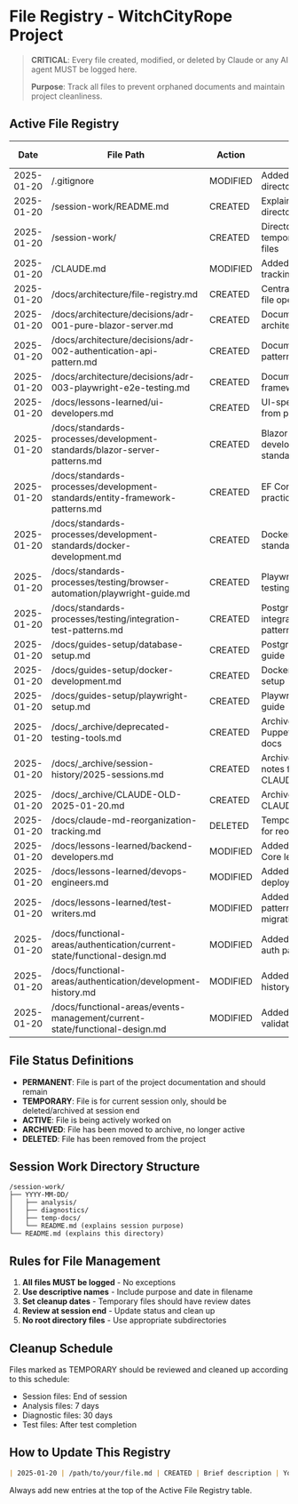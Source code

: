 # File Registry - WitchCityRope Project

> **CRITICAL**: Every file created, modified, or deleted by Claude or any AI agent MUST be logged here.
> 
> **Purpose**: Track all files to prevent orphaned documents and maintain project cleanliness.

## Active File Registry

| Date | File Path | Action | Purpose | Session/Task | Status | Cleanup Date |
|------|-----------|--------|---------|--------------|--------|--------------|
| 2025-01-20 | /.gitignore | MODIFIED | Added session-work directory exclusion | File lifecycle management | PERMANENT | N/A |
| 2025-01-20 | /session-work/README.md | CREATED | Explain session work directory purpose | File lifecycle management | PERMANENT | N/A |
| 2025-01-20 | /session-work/ | CREATED | Directory for temporary session files | File lifecycle management | PERMANENT | N/A |
| 2025-01-20 | /CLAUDE.md | MODIFIED | Added mandatory file tracking section | File lifecycle management | PERMANENT | N/A |
| 2025-01-20 | /docs/architecture/file-registry.md | CREATED | Central tracking of all file operations | File lifecycle management | PERMANENT | N/A |
| 2025-01-20 | /docs/architecture/decisions/adr-001-pure-blazor-server.md | CREATED | Document architecture decision | CLAUDE.md reorganization | PERMANENT | N/A |
| 2025-01-20 | /docs/architecture/decisions/adr-002-authentication-api-pattern.md | CREATED | Document auth pattern decision | CLAUDE.md reorganization | PERMANENT | N/A |
| 2025-01-20 | /docs/architecture/decisions/adr-003-playwright-e2e-testing.md | CREATED | Document testing framework decision | CLAUDE.md reorganization | PERMANENT | N/A |
| 2025-01-20 | /docs/lessons-learned/ui-developers.md | CREATED | UI-specific lessons from project | CLAUDE.md reorganization | PERMANENT | N/A |
| 2025-01-20 | /docs/standards-processes/development-standards/blazor-server-patterns.md | CREATED | Blazor Server development standards | CLAUDE.md reorganization | PERMANENT | N/A |
| 2025-01-20 | /docs/standards-processes/development-standards/entity-framework-patterns.md | CREATED | EF Core patterns and practices | CLAUDE.md reorganization | PERMANENT | N/A |
| 2025-01-20 | /docs/standards-processes/development-standards/docker-development.md | CREATED | Docker development standards | CLAUDE.md reorganization | PERMANENT | N/A |
| 2025-01-20 | /docs/standards-processes/testing/browser-automation/playwright-guide.md | CREATED | Playwright E2E testing guide | CLAUDE.md reorganization | PERMANENT | N/A |
| 2025-01-20 | /docs/standards-processes/testing/integration-test-patterns.md | CREATED | PostgreSQL integration test patterns | CLAUDE.md reorganization | PERMANENT | N/A |
| 2025-01-20 | /docs/guides-setup/database-setup.md | CREATED | PostgreSQL setup guide | CLAUDE.md reorganization | PERMANENT | N/A |
| 2025-01-20 | /docs/guides-setup/docker-development.md | CREATED | Docker development setup | CLAUDE.md reorganization | PERMANENT | N/A |
| 2025-01-20 | /docs/guides-setup/playwright-setup.md | CREATED | Playwright setup guide | CLAUDE.md reorganization | PERMANENT | N/A |
| 2025-01-20 | /docs/_archive/deprecated-testing-tools.md | CREATED | Archive of Puppeteer/Stagehand docs | CLAUDE.md reorganization | ARCHIVED | N/A |
| 2025-01-20 | /docs/_archive/session-history/2025-sessions.md | CREATED | Archive of session notes from CLAUDE.md | CLAUDE.md reorganization | ARCHIVED | N/A |
| 2025-01-20 | /docs/_archive/CLAUDE-OLD-2025-01-20.md | CREATED | Archived original CLAUDE.md | CLAUDE.md reorganization | ARCHIVED | N/A |
| 2025-01-20 | /docs/claude-md-reorganization-tracking.md | DELETED | Temporary tracking for reorg task | CLAUDE.md reorganization | DELETED | 2025-01-20 |
| 2025-01-20 | /docs/lessons-learned/backend-developers.md | MODIFIED | Added auth and EF Core lessons | CLAUDE.md reorganization | PERMANENT | N/A |
| 2025-01-20 | /docs/lessons-learned/devops-engineers.md | MODIFIED | Added Docker and deployment lessons | CLAUDE.md reorganization | PERMANENT | N/A |
| 2025-01-20 | /docs/lessons-learned/test-writers.md | MODIFIED | Added testing patterns and migration | CLAUDE.md reorganization | PERMANENT | N/A |
| 2025-01-20 | /docs/functional-areas/authentication/current-state/functional-design.md | MODIFIED | Added API endpoint auth pattern | CLAUDE.md reorganization | PERMANENT | N/A |
| 2025-01-20 | /docs/functional-areas/authentication/development-history.md | MODIFIED | Added auth migration history | CLAUDE.md reorganization | PERMANENT | N/A |
| 2025-01-20 | /docs/functional-areas/events-management/current-state/functional-design.md | MODIFIED | Added event validation system | CLAUDE.md reorganization | PERMANENT | N/A |

## File Status Definitions

- **PERMANENT**: File is part of the project documentation and should remain
- **TEMPORARY**: File is for current session only, should be deleted/archived at session end
- **ACTIVE**: File is being actively worked on
- **ARCHIVED**: File has been moved to archive, no longer active
- **DELETED**: File has been removed from the project

## Session Work Directory Structure

```
/session-work/
├── YYYY-MM-DD/
│   ├── analysis/
│   ├── diagnostics/
│   ├── temp-docs/
│   └── README.md (explains session purpose)
└── README.md (explains this directory)
```

## Rules for File Management

1. **All files MUST be logged** - No exceptions
2. **Use descriptive names** - Include purpose and date in filename
3. **Set cleanup dates** - Temporary files should have review dates
4. **Review at session end** - Update status and clean up
5. **No root directory files** - Use appropriate subdirectories

## Cleanup Schedule

Files marked as TEMPORARY should be reviewed and cleaned up according to this schedule:
- Session files: End of session
- Analysis files: 7 days
- Diagnostic files: 30 days
- Test files: After test completion

## How to Update This Registry

```markdown
| 2025-01-20 | /path/to/your/file.md | CREATED | Brief description | Your task name | ACTIVE | 2025-01-27 |
```

Always add new entries at the top of the Active File Registry table.